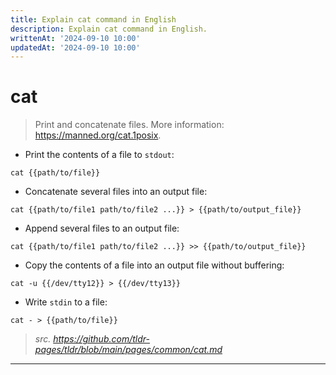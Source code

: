 ```yaml
---
title: Explain cat command in English
description: Explain cat command in English.
writtenAt: '2024-09-10 10:00'
updatedAt: '2024-09-10 10:00'
---
```


# cat

> Print and concatenate files.
> More information: <https://manned.org/cat.1posix>.

- Print the contents of a file to `stdout`:

`cat {{path/to/file}}`

- Concatenate several files into an output file:

`cat {{path/to/file1 path/to/file2 ...}} > {{path/to/output_file}}`

- Append several files to an output file:

`cat {{path/to/file1 path/to/file2 ...}} >> {{path/to/output_file}}`

- Copy the contents of a file into an output file without buffering:

`cat -u {{/dev/tty12}} > {{/dev/tty13}}`

- Write `stdin` to a file:

`cat - > {{path/to/file}}`

> _src. <https://github.com/tldr-pages/tldr/blob/main/pages/common/cat.md>_

---
